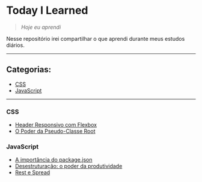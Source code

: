 # Today I Learned
> _Hoje eu aprendi_ <br>

Nesse repositório irei compartilhar o que aprendi durante meus estudos diários.

---

## Categorias:
* [CSS](#css)
* [JavaScript](#javascript)

---
### CSS
* [Header Responsivo com Flexbox](css/flexbox_header-responsivo.md)
* [O Poder da Pseudo-Classe Root](css/poder_pseudo-classe_root.md)

### JavaScript
* [A importância do package.json](js/importancia_package.json.md)
* [Desestruturação: o poder da produtividade](js/desestruturacao_produtividade.md)
* [Rest e Spread](js/rest_spread.md)
